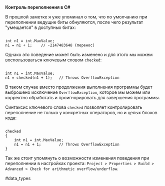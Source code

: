 **Контроль переполнения в C#**

В прошлой заметке я уже упоминал о том, что по умолчанию при переполнении ведущие биты обнуляются, после чего результат "умещается" в доступных битах:

```

int n1 = int.MaxValue;
n1 = n1 + 1;    // -2147483648 (перенос)
```

Однако это поведение может быть изменено и для этого мы можем воспользоваться ключевым словом `checked`:

```

int n1 = int.MaxValue;
n1 = checked(n1 + 1);   // Throws OverflowException
```

В таком случае вместо продолжения выполнения программы будет выброшено исключение `OverflowException`, которое мы можем или корректно обработать и проигнорировать для завершения программы.

Синтаксис ключевого слова `checked` позволяет контролировать переполнение не только у конкретных операторов, но и целых блоков кода:

```

checked
{
    int n1 = int.MaxValue;
    n1 = n1 + 1;        // Throws OverflowException
}
```

Так же стоит упомянуть о возможности изменения поведения при переполнении в настройках проекта: `Project > Properties > Build > Advanced > Check for arithmetic overflow/underflow`.

#data_types
